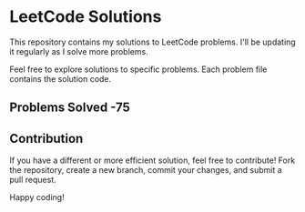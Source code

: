 # LeetCode Solutions

This repository contains my solutions to LeetCode problems. I'll be updating it regularly as I solve more problems.

Feel free to explore solutions to specific problems. Each problem file contains the solution code.

## Problems Solved -75

## Contribution

If you have a different or more efficient solution, feel free to contribute! Fork the repository, create a new branch, commit your changes, and submit a pull request.

Happy coding!